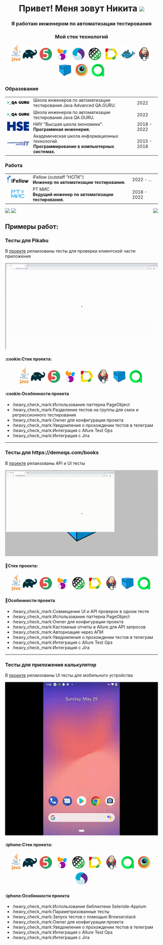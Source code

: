<h1 align="center">Привет! Меня зовут Никита
<img src="https://github.com/blackcater/blackcater/raw/main/images/Hi.gif" height="32"/></h1>
<h3 align="center">Я работаю инженером по автоматизации тестирования</h3>

<h3 align="center">Мой стек технологий</h3>
<p align="center">
	<a href="#"><img title="Java" src="logo/java.svg" width="30px"/></a>
	<a href="#"><img title="Gradle" src="logo/Gradle.svg" width="50px"/></a>
	<a href="#"><img title="JUnit5" src="logo/JUnit5.svg" width="50px"/></a>
	<a href="#"><img title="Selenide" src="logo/Selenide.svg" width="50px"/></a>
	<a href="#"><img title="Appium" src="logo/Appium.svg" width="50px"/></a>
	<a href="#"><img title="Rest-Assured" src="logo/Rest-Assured.svg" width="50px"/></a>
	<a href="#"><img title="Allure_Report" src="logo/Allure_Report.svg" width="50px"/></a>
	<a href="#"><img title="Docker" src="logo/Docker.svg" width="50px"/></a>
	<a href="#"><img title="Jenkins" src="logo/Jenkins.svg" width="50px"/></a>
	<a href="#"><img title="Selenoid" src="logo/Selenoid.svg" width="50px"/></a>
	<a href="#"><img title="Browserstack" src="logo/Browserstack.svg" width="50px"/></a>
	<a href="#"><img title="Allure Test Ops" src="logo/AllureTestOps.svg" width="50px"/></a>
</p>

### Образование

 <table style="width=100%" cellspacing="0" cellpadding="5">
	 <tr >
        <td align="center"><a href="http://qa.guru/" target="_blank" rel="noopener noreferrer"><img style="width:150px" src="img/qaGuru.svg"></a></td>
        <td>Школа инженеров по автоматизации тестирования Java Advanced QA.GURU.</td>
        <td>2022</td>
    </tr>
    <tr >
        <td align="center"><a href="http://qa.guru/" target="_blank" rel="noopener noreferrer"><img style="width:150px" src="img/qaGuru.svg"></a></td>
        <td>Школа инженеров по автоматизации тестирования Java QA.GURU.</td>
        <td>2022</td>
    </tr>
    <tr>
        <td align="center">
            <a href="https://perm.hse.ru/" target="_blank" rel="noopener noreferrer"><img style="width:90px" src="/img/01_Abbreviation_ENG_PANTONE.svg"></a>
        </td>
        <td>
            НИУ "Высшая школа экономики".
         <br><b>Программная инженерия.</b>
        </td>
        <td>2018 - 2022</td>
    </tr>
    <tr>
        <td align="center">
            <a href="https://itcollege59.ru/" target="_blank" rel="noopener noreferrer"><img style="width:150px" src="/img/itCollege59.svg"></a>
        </td>
        <td>
            Академическая школа информационных технологий.
         <br><b>Программирование в компьютерных системах.</b>
        </td>
        <td>2015 - 2018</td>
    </tr>
</table>

### Работа

 <table style="width=100%" cellspacing="0" cellpadding="5">
	<tr>
        <td align="center">
            <a href="https://ifellow.ru/" target="_blank" rel="noopener noreferrer"><img style="width:90px" src="/img/ifellow-logo.png"></a>
        </td>
        <td>
            IFellow (outstaff "НСПК")
         <br><b>Инженер по автоматизации тестирования.</b>
        </td>
        <td>2022 - ...</td>
    </tr>
    <tr>
        <td align="center">
            <a href="https://rtmis.ru/" target="_blank" rel="noopener noreferrer"><img style="width:90px" src="/img/rtmisLogo.png"></a>
        </td>
        <td>
            РТ МИС
         <br><b>Ведущий инженер по автоматизации тестирования.</b>
        </td>
        <td>2018 - 2022</td>
    </tr>
</table>

<a href="#"><img src="https://github-readme-stats.vercel.app/api?username=NikitaDanshin415"/></a>
<a href="#"><img src="https://github-profile-summary-cards.vercel.app/api/cards/repos-per-language?username=NikitaDanshin415&theme=nord_bright"/></a>
<img align="right" src="https://komarev.com/ghpvc/?username=NikitaDanshin415&color=003140">

<h2>Примеры работ:</h2>
<h3>Тесты для Pikabu</h3>
<p>В <a href='https://github.com/NikitaDanshin415/PikabuTests'>проекте</a> релаизованы тесты для проверки клиентской части приложения</p>

<p align="center">
    <img title="Jenkins" src="https://github.com/NikitaDanshin415/NikitaDanshin415/blob/main/diploma_1/pikabu.gif" />
</p>

<h4><a name='projectStack'>:cookie:Стек проекта:</a></h4>

<p align="center">
    <a href="#"><img title="Java" src="https://github.com/NikitaDanshin415/NikitaDanshin415/blob/main/logo/java.svg" width="30px"/></a>
    <a href="#"><img title="Gradle" src="https://github.com/NikitaDanshin415/NikitaDanshin415/blob/main/logo/Gradle.svg" width="50px"/></a>
    <a href="#"><img title="JUnit5" src="https://github.com/NikitaDanshin415/NikitaDanshin415/blob/main/logo/JUnit5.svg" width="50px"/></a>
    <a href="#"><img title="Selenide" src="https://github.com/NikitaDanshin415/NikitaDanshin415/blob/main/logo/Selenide.svg" width="50px"/></a>
    <a href="#"><img title="Allure_Report" src="https://github.com/NikitaDanshin415/NikitaDanshin415/blob/main/logo/Allure_Report.svg" width="50px"/></a>
    <a href="#"><img title="Jenkins" src="https://github.com/NikitaDanshin415/NikitaDanshin415/blob/main/logo/Jenkins.svg" width="50px"/></a>
    <a href="#"><img title="Selenoid" src="https://github.com/NikitaDanshin415/NikitaDanshin415/blob/main/logo/Selenoid.svg" width="50px"/></a>
    <a href="#"><img title="Allure Test Ops" src="https://github.com/NikitaDanshin415/NikitaDanshin415/blob/main/logo/AllureTestOps.svg" width="50px"/></a>
</p>

<h4>:cookie:Особенности проекта</h4>
<ul>
	<li>:heavy_check_mark:Использование паттерна PageObject</li>
	<li>:heavy_check_mark:Разделение тестов на группы для смок и регрессионного тестирования</li>
	<li>:heavy_check_mark:Owner для конфигурации проекта</li>
	<li>:heavy_check_mark:Уведомления о прохождении тестов в телеграм</li>
	<li>:heavy_check_mark:Интеграция с Allure Test Ops</li>
	<li>:heavy_check_mark:Интеграция с Jira</li>
</ul>

---

<h3>Тесты для https://demoqa.com/books</h3>
<p>В <a href='https://github.com/NikitaDanshin415/BookStore'>проекте</a> релаизованы API и UI тесты</p>

<p align="center">
    <img title="Jenkins" src="https://github.com/NikitaDanshin415/NikitaDanshin415/blob/main/diploma_2/33680cf1661777f81c577c96b7182861.gif" />
</p>

<h4><a name='projectStack'>📖Стек проекта:</a></h4>
<p align="center">
    <a href="#"><img title="Java" src="https://github.com/NikitaDanshin415/NikitaDanshin415/blob/main/logo/java.svg" width="30px"/></a>
    <a href="#"><img title="Gradle" src="https://github.com/NikitaDanshin415/NikitaDanshin415/blob/main/logo/Gradle.svg" width="50px"/></a>
    <a href="#"><img title="JUnit5" src="https://github.com/NikitaDanshin415/NikitaDanshin415/blob/main/logo/JUnit5.svg" width="50px"/></a>
    <a href="#"><img title="Selenide" src="https://github.com/NikitaDanshin415/NikitaDanshin415/blob/main/logo/Selenide.svg" width="50px"/></a>
    <a href="#"><img title="RestAssured" src="https://github.com/NikitaDanshin415/NikitaDanshin415/blob/main/logo/Rest-Assured.svg" width="50px"/></a>
    <a href="#"><img title="Allure_Report" src="https://github.com/NikitaDanshin415/NikitaDanshin415/blob/main/logo/Allure_Report.svg" width="50px"/></a>
    <a href="#"><img title="Jenkins" src="https://github.com/NikitaDanshin415/NikitaDanshin415/blob/main/logo/Jenkins.svg" width="50px"/></a>
    <a href="#"><img title="Selenoid" src="https://github.com/NikitaDanshin415/NikitaDanshin415/blob/main/logo/Selenoid.svg" width="50px"/></a>
    <a href="#"><img title="Allure Test Ops" src="https://github.com/NikitaDanshin415/NikitaDanshin415/blob/main/logo/AllureTestOps.svg" width="50px"/></a>
</p>

<h4>📖Особенности проекта</h4>
<ul>
	<li>:heavy_check_mark:Совмещение UI и API проверок в одном тесте</li>
	<li>:heavy_check_mark:Использование паттерна PageObject</li>
	<li>:heavy_check_mark:Owner для конфигурации проекта</li>
	<li>:heavy_check_mark:Кастомные отчеты в Allure для API запросов</li>
	<li>:heavy_check_mark:Авторизация через АПИ</li>
	<li>:heavy_check_mark:Уведомления о прохождении тестов в телеграм</li>
	<li>:heavy_check_mark:Интеграция с Allure Test Ops</li>
	<li>:heavy_check_mark:Интеграция с Jira</li>
</ul>

---

<h3>Тесты для приложения калькулятор</h3>
<p>В <a href='https://github.com/NikitaDanshin415/CalculatorMobile'>проекте</a> релаизованы  UI тесты для мобильного устройства</p>

<p align="center">
    <img title="Jenkins" src="https://github.com/NikitaDanshin415/NikitaDanshin415/blob/main/diploma_3/848868182d66d878701aee934ac4072af6abec91.gif" />
</p>

<h4><a name='projectStack'>:iphone:Стек проекта:</a></h4>
<p align="center">
    <a href="#"><img title="Java" src="https://github.com/NikitaDanshin415/NikitaDanshin415/blob/main/logo/java.svg" width="30px"/></a>
    <a href="#"><img title="Gradle" src="https://github.com/NikitaDanshin415/NikitaDanshin415/blob/main/logo/Gradle.svg" width="50px"/></a>
    <a href="#"><img title="JUnit5" src="https://github.com/NikitaDanshin415/NikitaDanshin415/blob/main/logo/JUnit5.svg" width="50px"/></a>
    <a href="#"><img title="Selenide" src="https://github.com/NikitaDanshin415/NikitaDanshin415/blob/main/logo/Selenide.svg" width="50px"/></a>
    <a href="#"><img title="RestAssured" src="https://github.com/NikitaDanshin415/NikitaDanshin415/blob/main/logo/Rest-Assured.svg" width="50px"/></a>
    <a href="#"><img title="Allure_Report" src="https://github.com/NikitaDanshin415/NikitaDanshin415/blob/main/logo/Allure_Report.svg" width="50px"/></a>
    <a href="#"><img title="Jenkins" src="https://github.com/NikitaDanshin415/NikitaDanshin415/blob/main/logo/Jenkins.svg" width="50px"/></a>
    <a href="#"><img title="Allure Test Ops" src="https://github.com/NikitaDanshin415/NikitaDanshin415/blob/main/logo/AllureTestOps.svg" width="50px"/></a>
    <a href="#"><img title="Allure Test Ops" src="https://github.com/NikitaDanshin415/NikitaDanshin415/blob/main/logo/Browserstack.svg" width="50px"/></a>
    <a href="#"><img title="Allure Test Ops" src="https://github.com/NikitaDanshin415/NikitaDanshin415/blob/main/logo/Appium.svg" width="50px"/></a>
</p>

<h4>:iphone:Особенности проекта</h4>
<ul>
	<li>:heavy_check_mark:Использование библиотеки Selenide-Appium</li>
	<li>:heavy_check_mark:Параметризованные тесты</li>
	<li>:heavy_check_mark:Запуск тестов с помощью Browserstack</li>
	<li>:heavy_check_mark:Owner для конфигурации проекта</li>
	<li>:heavy_check_mark:Уведомления о прохождении тестов в телеграм</li>
	<li>:heavy_check_mark:Интеграция с Allure Test Ops</li>
	<li>:heavy_check_mark:Интеграция с Jira</li>
</ul>


